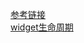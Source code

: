 [参考链接](https://www.jianshu.com/p/05af657c13b0)  
[widget生命周期](https://github.com/pengshuangta/flutter_widget_lifecycle/blob/master/images/2751425-ae1b771bf9841dc8.png)

